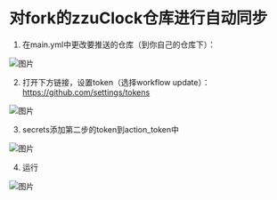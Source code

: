 # 对fork的zzuClock仓库进行自动同步
1. 在main.yml中更改要推送的仓库（到你自己的仓库下）：

![图片](https://user-images.githubusercontent.com/59247205/206336174-7649a69d-703d-48b0-87e7-5ee1ab6c3c10.png)

2. 打开下方链接，设置token（选择workflow update）：
https://github.com/settings/tokens

![图片](https://user-images.githubusercontent.com/59247205/206336509-fca19166-be46-4899-87c3-673fcdef7ee2.png)

3. secrets添加第二步的token到action_token中

![图片](https://user-images.githubusercontent.com/59247205/206336616-a11b3e5d-b1bd-446f-ab9c-43584fdfef71.png)

4. 运行

![图片](https://user-images.githubusercontent.com/59247205/206336933-b04156eb-3b78-4b16-bff8-2491669ca22c.png)
